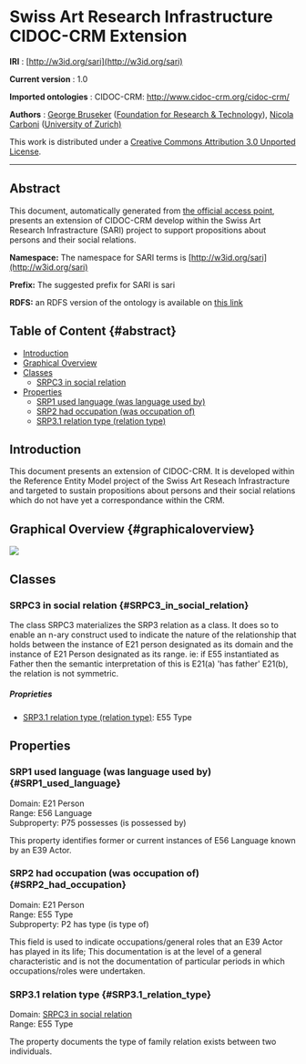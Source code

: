 Swiss Art Research Infrastructure CIDOC-CRM Extension
=====================================================

**IRI**
:   [http://w3id.org/sari](http://w3id.org/sari)

**Current version**
:   1.0

**Imported ontologies**
:   CIDOC-CRM: <http://www.cidoc-crm.org/cidoc-crm/>

**Authors**
:   [George Bruseker](#) ([Foundation for Research &
    Technology](https://www.forth.gr)), [Nicola
    Carboni](http://www.nicolacarboni.com) ([University of
    Zurich)](http://uzh.ch)


This work is distributed under a [Creative Commons Attribution 3.0
Unported License](http://creativecommons.org/licenses/by/3.0/).


------------------------------------------------------------------------

Abstract
--------

This document, automatically generated from [the official access point](http://w3id.org/sari), presents an extension of CIDOC-CRM develop within the
Swiss Art Research Infrastracture (SARI) project to support propositions
about persons and their social relations.

**Namespace:** The namespace for SARI terms is [http://w3id.org/sari](http://w3id.org/sari)

**Prefix:** The suggested prefix for SARI is sari

**RDFS:** an RDFS version of the ontology is available on [this link](https://schema.swissartresearch.net/ontology/sari.ttl)

Table of Content {#abstract}
----------------

-   [Introduction](#introduction)
-   [Graphical Overview](#graphicaloverview)
-   [Classes](#classes)
    -   [SRPC3 in social relation](#SRPC3_in_social_relation)
-   [Properties](#properties)
    -   [SRP1 used language (was language used by)](#SRP1_used_language)
    -   [SRP2 had occupation (was occupation of)](#SRP2_had_occupation)
    -   [SRP3.1 relation type (relation type)](#SRP3.1_had_relation_type)

Introduction
------------

This document presents an extension of CIDOC-CRM. It is developed within
the Reference Entity Model project of the Swiss Art Reseach
Infrastracture and targeted to sustain propositions about persons and
their social relations which do not have yet a correspondance within the
CRM.

Graphical Overview {#graphicaloverview}
------------------


![](https://workspace.digitale-diathek.net/confluence/rest/gliffy/1.0/embeddedDiagrams/e2b2c4ac-0bc8-4856-ae4e-0b9c52318539.png)


Classes
-------

### SRPC3 in social relation {#SRPC3_in_social_relation}

The class SRPC3 materializes the SRP3 relation as a class. It does so to
enable an n-ary construct used to indicate the nature of the
relationship that holds between the instance of E21 person designated as
its domain and the instance of E21 Person designated as its range. ie:
if E55 instantiated as Father then the semantic interpretation of this
is E21(a) 'has father' E21(b), the relation is not symmetric.

##### Proprieties

-   [SRP3.1 relation type (relation type)](#SRP3.1_relation_type): E55 Type

Properties
----------

### SRP1 used language (was language used by) {#SRP1_used_language}

Domain: E21 Person  
Range: E56 Language  
Subproperty: P75 possesses (is possessed by)  

This property identifies former or current instances of E56 Language
known by an E39 Actor.

### SRP2 had occupation (was occupation of) {#SRP2_had_occupation}

Domain: E21 Person  
Range: E55 Type  
Subproperty: P2 has type (is type of)  

This field is used to indicate occupations/general roles that an E39
Actor has played in its life; This documentation is at the level of a
general characteristic and is not the documentation of particular
periods in which occupations/roles were undertaken.


### SRP3.1 relation type {#SRP3.1_relation_type}

Domain: [SRPC3 in social relation](#SRPC3_in_social_relation)  
Range: E55 Type  

The property documents the type of family relation exists between two
individuals.
